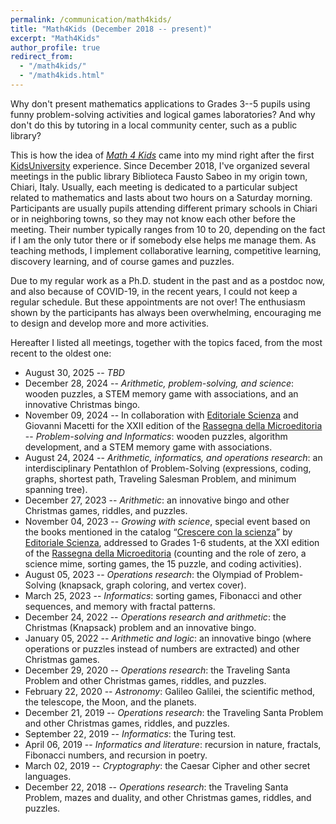 ```yaml
---
permalink: /communication/math4kids/
title: "Math4Kids (December 2018 -- present)"
excerpt: "Math4Kids"
author_profile: true
redirect_from:
  - "/math4kids/"
  - "/math4kids.html"
---
```


Why don't present mathematics applications to Grades 3--5 pupils using funny problem-solving activities and logical games laboratories? And why don't do this by tutoring in a local community center, such as a public library?

This is how the idea of [*Math 4 Kids*](https://opac.provincia.brescia.it/en/library/chiari/math-4-kids) came into my mind right after the first [KidsUniversity](https://aliceraffaele.github.io/communication/kidsuniversity/) experience. Since December 2018, I've organized several meetings in the public library Biblioteca Fausto Sabeo in my origin town, Chiari, Italy.
Usually, each meeting is dedicated to a particular subject related to mathematics and lasts about two hours on a Saturday morning. Participants are usually pupils attending different primary schools in Chiari or in neighboring towns, so they may not know each other before the meeting. Their number typically ranges from 10 to 20, depending on the fact if I am the only tutor there or if somebody else helps me manage them. As teaching methods, I implement collaborative learning, competitive learning, discovery learning, and of course games and puzzles.

Due to my regular work as a Ph.D. student in the past and as a postdoc now, and also because of COVID-19, in the recent years, I could not keep a regular schedule. But these appointments are not over! The enthusiasm shown by the participants has always been overwhelming, encouraging me to design and develop more and more activities.

Hereafter I listed all meetings, together with the topics faced, from the most recent to the oldest one:
- August 30, 2025 -- *TBD*
- December 28, 2024 -- *Arithmetic, problem-solving, and science*: wooden puzzles, a STEM memory game with associations, and an innovative Christmas bingo.
- November 09, 2024 -- In collaboration with [Editoriale Scienza](https://www.editorialescienza.it/) and Giovanni Macetti for the XXII edition of the [Rassegna della Microeditoria](https://www.microeditoria.it) -- *Problem-solving and Informatics*: wooden puzzles, algorithm development, and a STEM memory game with associations.
- August 24, 2024 -- *Arithmetic, informatics, and operations research*: an interdisciplinary Pentathlon of Problem-Solving (expressions, coding, graphs, shortest path, Traveling Salesman Problem, and minimum spanning tree).
- December 27, 2023 -- *Arithmetic*: an innovative bingo and other Christmas games, riddles, and puzzles.
- November 04, 2023 -- *Growing with science*, special event based on the books mentioned in the catalog “[Crescere con la scienza](https://www.editorialescienza.it/it/evento/-crescere-con-la-scienza--il-catalogo-ragionato-per-i-30-anni-di-editoriale-scienza.htm)” by [Editoriale Scienza](https://www.editorialescienza.it/), addressed to Grades 1-6 students, at the XXI edition of the [Rassegna della Microeditoria](https://www.microeditoria.it) (counting and the role of zero, a science mime, sorting games, the 15 puzzle, and coding activities).
- August 05, 2023 -- *Operations research*: the Olympiad of Problem-Solving (knapsack, graph coloring, and vertex cover).
- March 25, 2023 -- *Informatics*: sorting games, Fibonacci and other sequences, and memory with fractal patterns.
- December 24, 2022 -- *Operations research and arithmetic*: the Christmas (Knapsack) problem and an innovative bingo.
- January 05, 2022 -- *Arithmetic and logic*: an innovative bingo (where operations or puzzles instead of numbers are extracted) and other Christmas games.
- December 29, 2020 -- *Operations research*: the Traveling Santa Problem and other Christmas games, riddles, and puzzles.
- February 22, 2020 -- *Astronomy*: Galileo Galilei, the scientific method, the telescope, the Moon, and the planets.
- December 21, 2019 -- *Operations research*: the Traveling Santa Problem and other Christmas games, riddles, and puzzles.
- September 22, 2019 -- *Informatics*: the Turing test.
- April 06, 2019 -- *Informatics and literature*: recursion in nature, fractals, Fibonacci numbers, and recursion in poetry.
- March 02, 2019 -- *Cryptography*: the Caesar Cipher and other secret languages.
- December 22, 2018 -- *Operations research*: the Traveling Santa Problem, mazes and duality, and other Christmas games, riddles, and puzzles.
